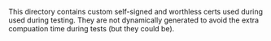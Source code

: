 This directory contains custom self-signed and worthless certs used
during used during testing. They are not dynamically generated to
avoid the extra compuation time during tests (but they could be).
